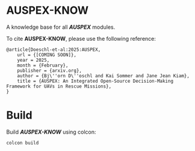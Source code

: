 # AUSPEX-KNOW

A knowledge base for all ***AUSPEX*** modules.

To cite **AUSPEX-KNOW**, please use the following reference: 
```
@article{Doeschl-et-al:2025:AUSPEX,
    url = {[COMING SOON]},
    year = 2025,
    month = {February},
    publisher = {arxiv.org},
    author = {Bj\''orn D\''oschl and Kai Sommer and Jane Jean Kiam},
    title = {AUSPEX: An Integrated Open-Source Decision-Making Framework for UAVs in Rescue Missions},
}
```

# Build

Build ***AUSPEX-KNOW*** using colcon:
```
colcon build
```
